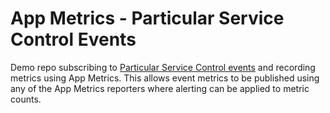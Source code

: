 # App Metrics - Particular Service Control Events

Demo repo subscribing to [Particular Service Control events](https://docs.particular.net/samples/servicecontrol/events-subscription/) and recording metrics using App Metrics. This allows event metrics to be published using any of the App Metrics reporters where alerting can be applied to metric counts.

